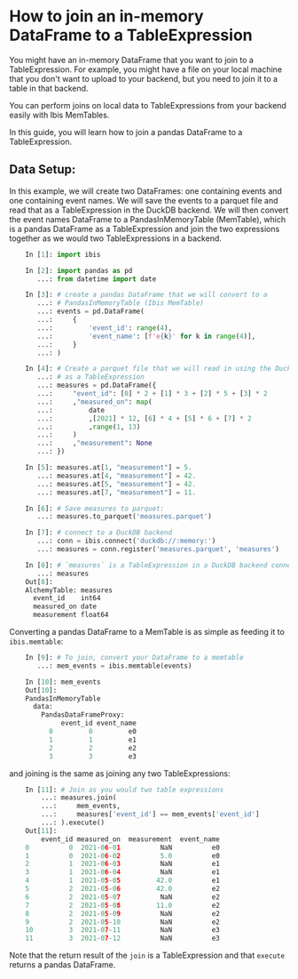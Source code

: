 # How to join an in-memory DataFrame to a TableExpression

You might have an in-memory DataFrame that you want to join to a TableExpression.
For example, you might have a file on your local machine that you don't want to upload to
your backend, but you need to join it to a table in that backend.

You can perform joins on local data to TableExpressions from your backend easily with Ibis MemTables.

In this guide, you will learn how to join a pandas DataFrame to a TableExpression.

## Data Setup:

In this example, we will create two DataFrames: one containing events and one containing event names.
We will save the events to a parquet file and read that as a TableExpression in the DuckDB backend.
We will then convert the event names DataFrame to a PandasInMemoryTable (MemTable), which is
a pandas DataFrame as a TableExpression and join the two expressions together as we would
two TableExpressions in a backend.

```python
    In [1]: import ibis

    In [2]: import pandas as pd
       ...: from datetime import date

    In [3]: # create a pandas DataFrame that we will convert to a
       ...: # PandasInMemoryTable (Ibis MemTable)
       ...: events = pd.DataFrame(
       ...:     {
       ...:         'event_id': range(4),
       ...:         'event_name': [f'e{k}' for k in range(4)],
       ...:     }
       ...: )

    In [4]: # Create a parquet file that we will read in using the DuckDB backend
       ...: # as a TableExpression
       ...: measures = pd.DataFrame({
       ...:     "event_id": [0] * 2 + [1] * 3 + [2] * 5 + [3] * 2
       ...:     ,"measured_on": map(
       ...:         date
       ...:         ,[2021] * 12, [6] * 4 + [5] * 6 + [7] * 2
       ...:         ,range(1, 13)
       ...:     )
       ...:     ,"measurement": None
       ...: })

    In [5]: measures.at[1, "measurement"] = 5.
       ...: measures.at[4, "measurement"] = 42.
       ...: measures.at[5, "measurement"] = 42.
       ...: measures.at[7, "measurement"] = 11.

    In [6]: # Save measures to parquet:
       ...: measures.to_parquet('measures.parquet')

    In [7]: # connect to a DuckDB backend
       ...: conn = ibis.connect('duckdb://:memory:')
       ...: measures = conn.register('measures.parquet', 'measures')

    In [8]: # `measures` is a TableExpression in a DuckDB backend connection:
       ...: measures
    Out[8]:
    AlchemyTable: measures
      event_id    int64
      measured_on date
      measurement float64
```

Converting a pandas DataFrame to a MemTable is as simple as feeding it to `ibis.memtable`:

```python
    In [9]: # To join, convert your DataFrame to a memtable
       ...: mem_events = ibis.memtable(events)

    In [10]: mem_events
    Out[10]:
    PandasInMemoryTable
      data:
        PandasDataFrameProxy:
             event_id event_name
          0         0         e0
          1         1         e1
          2         2         e2
          3         3         e3
```

and joining is the same as joining any two TableExpressions:

```python
    In [11]: # Join as you would two table expressions
        ...: measures.join(
        ...:     mem_events,
        ...:     measures['event_id'] == mem_events['event_id']
        ...: ).execute()
    Out[11]:
        event_id measured_on  measurement  event_name
    0          0  2021-06-01          NaN          e0
    1          0  2021-06-02          5.0          e0
    2          1  2021-06-03          NaN          e1
    3          1  2021-06-04          NaN          e1
    4          1  2021-05-05         42.0          e1
    5          2  2021-05-06         42.0          e2
    6          2  2021-05-07          NaN          e2
    7          2  2021-05-08         11.0          e2
    8          2  2021-05-09          NaN          e2
    9          2  2021-05-10          NaN          e2
    10         3  2021-07-11          NaN          e3
    11         3  2021-07-12          NaN          e3
```

Note that the return result of the `join` is a TableExpression and that `execute` returns a pandas DataFrame.
